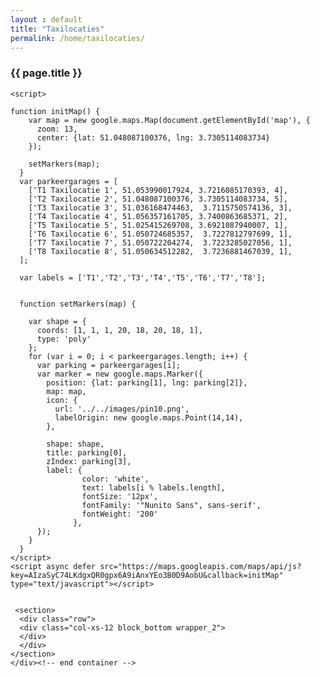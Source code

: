 ```yaml
---
layout : default
title: "Taxilocaties"
permalink: /home/taxilocaties/
---
```


<dl>

<div class="container">
<div class="row">
<div class="col-xs-12 block_top wrapper_3">
        <h3 class="text-center padding-block">{{ page.title }}</h3>
</div>
</div>

<section>
    <div class="row">
      <div class="col-xs-12" id="map">
      </div>
    </div>
</section>
<section>
    <div class="row row_background">
        <section class="page">
            <div class="loader"></div>
        </section>
    </div>
</section>

   
    <script>
        
    function initMap() {
        var map = new google.maps.Map(document.getElementById('map'), {
          zoom: 13,
          center: {lat: 51.048087100376, lng: 3.7305114083734}
        });

        setMarkers(map);
      }
      var parkeergarages = [
        ['T1 Taxilocatie 1', 51.053990017924, 3.7216085170393, 4],
        ['T2 Taxilocatie 2', 51.048087100376, 3.7305114083734, 5],
        ['T3 Taxilocatie 3', 51.036168474463,  3.7115750574136, 3],
        ['T4 Taxilocatie 4', 51.056357161705, 3.7400863685371, 2],
        ['T5 Taxilocatie 5', 51.025415269708, 3.6921087940007, 1],
        ['T6 Taxilocatie 6', 51.050724685357,  3.7227812797699, 1],
        ['T7 Taxilocatie 7', 51.050722204274,  3.7223285027056, 1],
        ['T8 Taxilocatie 8', 51.050634512282,  3.7236881467039, 1],
      ];

      var labels = ['T1','T2','T3','T4','T5','T6','T7','T8'];


      function setMarkers(map) {

        var shape = {
          coords: [1, 1, 1, 20, 18, 20, 18, 1],
          type: 'poly'
        };
        for (var i = 0; i < parkeergarages.length; i++) {
          var parking = parkeergarages[i];
          var marker = new google.maps.Marker({
            position: {lat: parking[1], lng: parking[2]},
            map: map,
            icon: {
              url: '../../images/pin10.png',
              labelOrigin: new google.maps.Point(14,14),
            },
            
            shape: shape,
            title: parking[0],
            zIndex: parking[3],
            label: {
                    color: 'white',
                    text: labels[i % labels.length],
                    fontSize: '12px',
                    fontFamily: '"Nunito Sans", sans-serif',
                    fontWeight: '200'
                  },
          });
        }
      }
    </script>
    <script async defer src="https://maps.googleapis.com/maps/api/js?key=AIzaSyC74LKdgxQR0gpx6A9iAnxYEo3B0D9AobU&callback=initMap"
    type="text/javascript"></script>


     <section>
      <div class="row">
      <div class="col-xs-12 block_bottom wrapper_2">
      </div>
      </div>
    </section>
    </div><!-- end container -->
</dl>